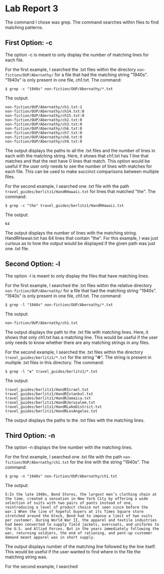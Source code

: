 # Lab Report 3

The command I chose was grep. The command searches within files to find matching patterns.

## First Option: -c
The option -c is meant to only display the number of matching lines for each file.

For the first example, I searched the .txt files within the directory `non-fiction/OUP/Abernathy/` for a file that had the matching string "1940s". 
"1940s" is only present in one file, ch1.txt.
The command:
```
$ grep -c "1940s" non-fiction/OUP/Abernathy/*.txt
```
The output:
```
non-fiction/OUP/Abernathy/ch1.txt:1
non-fiction/OUP/Abernathy/ch14.txt:0
non-fiction/OUP/Abernathy/ch15.txt:0
non-fiction/OUP/Abernathy/ch2.txt:0
non-fiction/OUP/Abernathy/ch3.txt:0
non-fiction/OUP/Abernathy/ch6.txt:0
non-fiction/OUP/Abernathy/ch7.txt:0
non-fiction/OUP/Abernathy/ch8.txt:0
non-fiction/OUP/Abernathy/ch9.txt:0
```
The output displays the paths to all the .txt files and the number of lines in each with the matching string. Here, it shows that ch1.txt has 1 line that matches 
and that the rest have 0 lines that match. This option would be useful if the user only needs to see the number of lines with matches for each file. This can be 
used to make succinct comparisons between multiple files.

For the second example, I searched one .txt file with the path `travel_guides/berlitz1/HandRHawaii.txt` for lines that matched "the".
The command:
```
$ grep -c "the" travel_guides/berlitz1/HandRHawaii.txt
```
The output:
```
64
```
The output displays the number of lines with the matching string. HandRHawaii.txt has 64 lines that contain "the". For this example, I was just curious as to how the 
output would be displayed if the given path was just one .txt file.

## Second Option: -l
The option -l is meant to only display the files that have matching lines.

For the first example, I searched the .txt files within the relative directory `non-fiction/OUP/Abernathy/` for a file that had the matching string "1940s". 
"1940s" is only present in one file, ch1.txt.
The command:
```
$ grep -l "1940s" non-fiction/OUP/Abernathy/*.txt
```
The output:
```
non-fiction/OUP/Abernathy/ch1.txt
```
The output displays the path to the .txt file with matching lines. Here, it shows that only ch1.txt has a matching line. This would be useful if the user only needs to 
know whether there are any matching strings in any files.

For the second example, I searched the .txt files within the directory `travel_guides/berlitz1/*.txt` for the string "❁". The string is present in 
multiple .txt files in this directory.
The command:
```
$ grep -l "❁" travel_guides/berlitz1/*.txt
```
The output:
```
travel_guides/berlitz1/HandRIsrael.txt
travel_guides/berlitz1/HandRIstanbul.txt
travel_guides/berlitz1/HandRJamaica.txt
travel_guides/berlitz1/HandRJerusalem.txt
travel_guides/berlitz1/HandRLakeDistrict.txt
travel_guides/berlitz1/HandRLosAngeles.txt
```
The output displays the paths to the .txt files with the matching lines.

## Third Option: -n
The option -n displays the line number with the matching lines.

For the first example, I searched one .txt file with the path `non-fiction/OUP/Abernathy/ch1.txt` for the line with the string "1940s". 
The command:
```
$ grep -n "1940s" non-fiction/OUP/Abernathy/ch1.txt
```
The output:
```
5:In the late 1940s, Bond Stores, the largest men’s clothing chain at the time, created a sensation in New York City by offering a wide selection of suits with two pairs of pants instead of one, reintroducing a level of product choice not seen since before the war.1 When the line of hopeful buyers at its Times Square store stretched around the block, Bond had to impose a limit of two suits per customer. During World War II, the apparel and textile industries had been converted to supply field jackets, overcoats, and uniforms to the U.S. and Allied Forces. But in the years immediately following the war, returning soldiers, the end of rationing, and pent-up customer demand meant apparel was in short supply.
```
The output displays number of the matching line followed by the line itself. This would be useful if the user wanted to find where in the file the matching string was.

For the second example, I searched 
